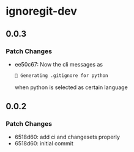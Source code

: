 # ignoregit-dev

## 0.0.3

### Patch Changes

- ee50c67: Now the cli messages as

  ```bash
  🧪 Generating .gitignore for python
  ```

  when python is selected as certain language

## 0.0.2

### Patch Changes

- 6518d60: add ci and changesets properly
- 6518d60: initial commit
